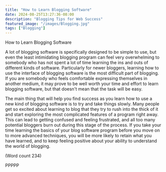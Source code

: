 ```yaml
---
title: "How to Learn Blogging Software"
date: 2024-08-25T13:27:36-08:00
description: "Blogging Tips for Web Success"
featured_image: "/images/Blogging.jpg"
tags: ["Blogging"]
---
```


 How to Learn Blogging Software              

A lot of blogging software is specifically designed to be
simple to use, but even the least intimidating blogging
program can feel very overwhelming to somebody who
has not spent a lot of time learning the ins and outs of
different kinds of software. Particularly for newer
bloggers, learning how to use the interface of blogging
software is the most difficult part of blogging. If you are
somebody who feels comfortable expressing themselves
in another medium, it may prove to be well worth your
time and effort to learn blogging software, but that
doesn't mean that the task will be easy. 

The main thing that will help you find success as you
learn how to use a new kind of blogging software is to
try and take things slowly. Many people get so excited
about learning to blog that they try to rush into the thick
of it and start exploring the most complicated features
of a program right away. This can lead to getting
confused and feeling frustrated, and all too many
potential bloggers burn out during this stage of the
process. If you take your time learning the basics of
your blog software program before you move on to
more advanced techniques, you will be more likely to
retain what you have learned, and to keep feeling
positive about your ability to understand the world of
blogging.           

(Word count 234)

PPPPP

